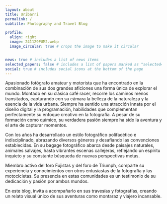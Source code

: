 ```yaml
---
layout: about
title: Uribarri
permalink: /
subtitle: Photography and Travel Blog

profile:
  align: right
  image: 241129PUM2.webp
  image_circular: true # crops the image to make it circular


news: true # includes a list of news items
selected_papers: false # includes a list of papers marked as "selected={true}"
social: true # includes social icons at the bottom of the page
---
```


Apasionado fotógrafo amateur y motorista que ha encontrado en la combinación de sus dos grandes aficiones una forma única de explorar el mundo. Montado en su clásica café racer, recorre los caminos menos transitados, capturando con su cámara la belleza de la naturaleza y la esencia de la vida urbana.
Siempre ha sentido una atracción innata por el diseño digital y la programación, habilidades que complementan perfectamente su enfoque creativo en la fotografía. A pesar de su formación como químico, su verdadera pasión siempre ha sido la aventura y el arte de capturar momentos.

Con los años ha desarrollado un estilo fotográfico polifacético e indisciplinado, abrazando diversos géneros y desafiando las convenciones establecidas. En su bagage fotográfico abarca desde paisajes naturales, animales salvajes, hasta vibrantes escenas callejeras, reflejando un espíritu inquieto y su constante búsqueda de nuevas perspectivas metas.

Miembro activo del foro Fujistas y del foro de Triumph, comparte su experiencia y conocimientos con otros entusiastas de la fotografía y las motocicletas. Su presencia en estas comunidades es un testimonio de su dedicación y pasión por ambos mundos.

En este blog, invita a acompañarlo en sus travesías y fotografías, creando un relato visual único de sus aventuras como montaraz y viajero incansable.

